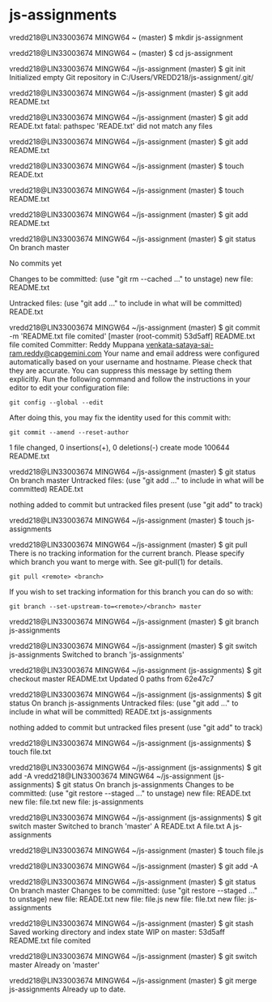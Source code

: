 # js-assignments
vredd218@LIN33003674 MINGW64 ~ (master)
$ mkdir js-assignment

vredd218@LIN33003674 MINGW64 ~ (master)
$ cd js-assignment

vredd218@LIN33003674 MINGW64 ~/js-assignment (master)
$ git init
Initialized empty Git repository in C:/Users/VREDD218/js-assignment/.git/

vredd218@LIN33003674 MINGW64 ~/js-assignment (master)
$ git add README.txt

vredd218@LIN33003674 MINGW64 ~/js-assignment (master)
$ git add READE.txt
fatal: pathspec 'READE.txt' did not match any files

vredd218@LIN33003674 MINGW64 ~/js-assignment (master)
$ git add README.txt

vredd218@LIN33003674 MINGW64 ~/js-assignment (master)
$ touch READE.txt

vredd218@LIN33003674 MINGW64 ~/js-assignment (master)
$ touch README.txt

vredd218@LIN33003674 MINGW64 ~/js-assignment (master)
$ git add README.txt

vredd218@LIN33003674 MINGW64 ~/js-assignment (master)
$ git status
On branch master

No commits yet

Changes to be committed:
  (use "git rm --cached <file>..." to unstage)
        new file:   README.txt

Untracked files:
  (use "git add <file>..." to include in what will be committed)
        READE.txt


vredd218@LIN33003674 MINGW64 ~/js-assignment (master)
$ git commit -m 'README.txt file comited'
[master (root-commit) 53d5aff] README.txt file comited
 Committer: Reddy Muppana <venkata-sataya-sai-ram.reddy@capgemini.com>
Your name and email address were configured automatically based
on your username and hostname. Please check that they are accurate.
You can suppress this message by setting them explicitly. Run the
following command and follow the instructions in your editor to edit
your configuration file:

    git config --global --edit

After doing this, you may fix the identity used for this commit with:

    git commit --amend --reset-author

 1 file changed, 0 insertions(+), 0 deletions(-)
 create mode 100644 README.txt

vredd218@LIN33003674 MINGW64 ~/js-assignment (master)
$ git status
On branch master
Untracked files:
  (use "git add <file>..." to include in what will be committed)
        READE.txt

nothing added to commit but untracked files present (use "git add" to track)

vredd218@LIN33003674 MINGW64 ~/js-assignment (master)
$ touch js-assignments

vredd218@LIN33003674 MINGW64 ~/js-assignment (master)
$ git pull
There is no tracking information for the current branch.
Please specify which branch you want to merge with.
See git-pull(1) for details.

    git pull <remote> <branch>

If you wish to set tracking information for this branch you can do so with:

    git branch --set-upstream-to=<remote>/<branch> master


vredd218@LIN33003674 MINGW64 ~/js-assignment (master)
$ git branch js-assignments

vredd218@LIN33003674 MINGW64 ~/js-assignment (master)
$ git switch js-assignments
Switched to branch 'js-assignments'

vredd218@LIN33003674 MINGW64 ~/js-assignment (js-assignments)
$ git checkout master README.txt
Updated 0 paths from 62e47c7

vredd218@LIN33003674 MINGW64 ~/js-assignment (js-assignments)
$ git status
On branch js-assignments
Untracked files:
  (use "git add <file>..." to include in what will be committed)
        READE.txt
        js-assignments

nothing added to commit but untracked files present (use "git add" to track)

vredd218@LIN33003674 MINGW64 ~/js-assignment (js-assignments)
$ touch file.txt

vredd218@LIN33003674 MINGW64 ~/js-assignment (js-assignments)
$ git add -A
vredd218@LIN33003674 MINGW64 ~/js-assignment (js-assignments)
$ git status
On branch js-assignments
Changes to be committed:
  (use "git restore --staged <file>..." to unstage)
        new file:   READE.txt
        new file:   file.txt
        new file:   js-assignments


vredd218@LIN33003674 MINGW64 ~/js-assignment (js-assignments)
$ git switch master
Switched to branch 'master'
A       READE.txt
A       file.txt
A       js-assignments

vredd218@LIN33003674 MINGW64 ~/js-assignment (master)
$ touch file.js

vredd218@LIN33003674 MINGW64 ~/js-assignment (master)
$ git add -A

vredd218@LIN33003674 MINGW64 ~/js-assignment (master)
$ git status
On branch master
Changes to be committed:
  (use "git restore --staged <file>..." to unstage)
        new file:   READE.txt
        new file:   file.js
        new file:   file.txt
        new file:   js-assignments


vredd218@LIN33003674 MINGW64 ~/js-assignment (master)
$ git stash
Saved working directory and index state WIP on master: 53d5aff README.txt file comited

vredd218@LIN33003674 MINGW64 ~/js-assignment (master)
$ git switch master
Already on 'master'

vredd218@LIN33003674 MINGW64 ~/js-assignment (master)
$ git merge js-assignments
Already up to date.

